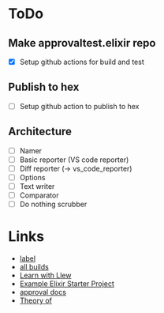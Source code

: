 # ToDo

## Make approvaltest.elixir repo 
- [x] Setup github actions for build and test  
## Publish to hex
- [ ] Setup github action to publish to hex 
## Architecture
- [ ] Namer  
- [ ] Basic reporter (VS code reporter)  
- [ ] Diff reporter (-> vs_code_reporter)  
- [ ] Options  
- [ ] Text writer  
- [ ] Comparator  
- [ ] Do nothing scrubber  

# Links
* [label](url)
* [all builds](https://approvaltests.com/builds/)
* [Learn with Llew](https://github.com/learnwithllew)
* [Example Elixir Starter Project](https://github.com/LearnWithLlew/elixir.starterproject)
* [approval docs](https://github.com/approvals/ApprovalTests.Documentation/tree/main/explanations)
* [Theory of](https://docs.divio.com/documentation-system/)

